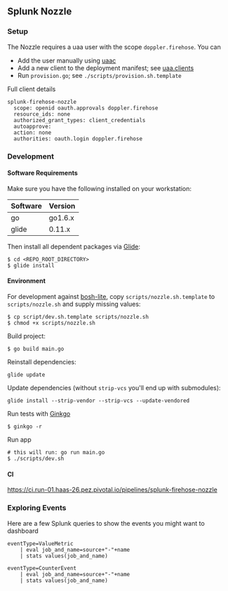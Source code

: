 ## Splunk Nozzle

### Setup

The Nozzle requires a uaa user with the scope `doppler.firehose`. You can
* Add the user manually using [uaac](https://github.com/cloudfoundry/cf-uaac)
* Add a new client to the deployment manifest; see [uaa.clients](https://github.com/cloudfoundry/uaa-release/blob/master/jobs/uaa/spec)
* Run `provision.go`; see `./scripts/provision.sh.template`

Full client details
```
splunk-firehose-nozzle
  scope: openid oauth.approvals doppler.firehose
  resource_ids: none
  authorized_grant_types: client_credentials
  autoapprove: 
  action: none
  authorities: oauth.login doppler.firehose
```

### Development

#### Software Requirements

Make sure you have the following installed on your workstation:

| Software | Version
| --- | --- |
| go | go1.6.x
| glide | 0.11.x

Then install all dependent packages via [Glide](https://glide.sh/):
```
$ cd <REPO_ROOT_DIRECTORY>
$ glide install
```

#### Environment

For development against [bosh-lite](https://github.com/cloudfoundry/bosh-lite),
copy `scripts/nozzle.sh.template` to `scripts/nozzle.sh` and supply missing values:
```
$ cp script/dev.sh.template scripts/nozzle.sh
$ chmod +x scripts/nozzle.sh
```

Build project:
```
$ go build main.go
```

Reinstall dependencies:
```
glide update
```

Update dependencies (without `strip-vcs` you'll end up with submodules):
```
glide install --strip-vendor --strip-vcs --update-vendored
```

Run tests with [Ginkgo](http://onsi.github.io/ginkgo/)
```
$ ginkgo -r
```

Run app
```
# this will run: go run main.go
$ ./scripts/dev.sh
```

#### CI

https://ci.run-01.haas-26.pez.pivotal.io/pipelines/splunk-firehose-nozzle

### Exploring Events

Here are a few Splunk queries to show the events you might want to dashboard

```
eventType=ValueMetric
    | eval job_and_name=source+"-"+name
    | stats values(job_and_name)
```

```
eventType=CounterEvent
    | eval job_and_name=source+"-"+name
    | stats values(job_and_name)
```
